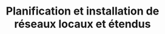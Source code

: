 ---
title: Planification et installation de réseaux locaux et étendus
description:  
titre: Planification et installation de réseaux locaux et étendus
desc: Lorem ipsum dolor sit amet, consectetur adipisicing elit. Maiores cum, aliquid! Consequatur quisquam vero eum!
identifiant: planification-et-installation-reseaux-locaux-et-etendus
icon: /img/ico/connected-devices.svg
image: /img/cover2.jpg
draft: false
section1:
  title:
  description: >-
    Nous parlons beaucoup de notre expérience et de la qualité de notre travail, mais au bout du compte, le tout doit fonctionner. Le réseau est souvent le cœur même d’une entreprise, surtout avec l’avènement du « sans-papier ». Les réseaux doivent être fiables à 100%. 


    L’expérience et la connaissance acquises avec des années de travail, jumelées à une formation régulière, confèrent à notre entreprise les qualités de base pour planifier, installer et livrer un produit sur lequel le client pourra se fier. 
section2:
  image1: /img/cover1.jpg
  image2: /img/cover2.jpg
  image3: /img/cover3.jpg
section3:
  title: Certifications du manufacturier
  col1: >-
    Il existe plusieurs options pour les réseaux locaux et étendus. Le choix final, adapté à chaque client, se fait principalement en fonction des besoins en terme de performance et du budget. Notre équipe s’assure de bien guider ses clients afin que le produit final installé réponde parfaitement aux attentes. 


    Toutes nos installations viennent avec une garantie du manufacturier, afin de vous assurer une paix d’esprit totale. Vous pouvez voir la liste de nos certifications du manufacturier à droite.
  col2: >-
    - Partenaire du programme certification SCCL de Leviton 
    - Intégrateur certifié par Oasis 
    - Intégrateur certifié par NCC 
    - Revendeur autorisé à valeur ajoutée 3M Volition 
    - Concepteur et distributeur agréé de système AMP Netconnect 
    - Concepteur et distributeur agréé de système (Hubbell) programme de garantie MISSION CRITICAL 

section4:
  need: false
  title:
  description:
---